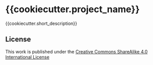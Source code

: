 {{cookiecutter.project_name}}
==========================

{{cookiecutter.short_description}}

## License

This work is published under the [Creative Commons ShareAlike 4.0 International License](/LICENSE)
